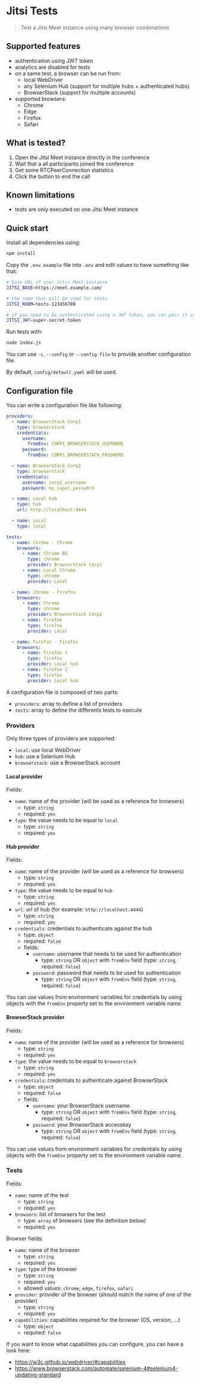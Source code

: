 # Jitsi Tests

> Test a Jitsi Meet instance using many browser combinations

## Supported features

- authentication using JWT token
- analytics are disabled for tests
- on a same test, a browser can be run from:
  - local WebDriver
  - any Selenium Hub (support for multiple hubs + authenticated hubs)
  - BrowserStack (support for multiple accounts)
- supported browsers:
  - Chrome
  - Edge
  - Firefox
  - Safari

## What is tested?

1. Open the Jitsi Meet instance directly in the conference
2. Wait that a all participants joined the conference
3. Get some RTCPeerConnection statistics
4. Click the button to end the call

## Known limitations

- tests are only executed on one Jitsi Meet instance

## Quick start

Install all dependencies using:

```sh
npm install
```

Copy the `.env.example` file into `.env` and edit values to have something like that:

```sh
# base URL of your Jitsi Meet instance
JITSI_BASE=https://meet.example.com/

# the room that will be used for tests
JITSI_ROOM=tests-123456789

# if you need to be authenticated using a JWT token, you can pass it using the following key
JITSI_JWT=super-secret-token
```

Run tests with:

```sh
node index.js
```

You can use `-c`, `--config` or `--config-file` to provide another configuration file.

By default, `config/default.yaml` will be used.

## Configuration file

You can write a configuration file like following:

```yaml
providers:
  - name: BrowserStack Corp1
    type: browserstack
    credentials:
      username:
        fromEnv: CORP1_BROWSERSTACK_USERNAME
      password:
        fromEnv: CORP1_BROWSERSTACK_PASSWORD

  - name: BrowserStack Corp2
    type: browserstack
    credentials:
      username: corp2_username
      password: my_super_passw0rd

  - name: Local hub
    type: hub
    url: http://localhost:4444

  - name: Local
    type: local

tests:
  - name: Chrome - Chrome
    browsers:
      - name: Chrome BS
        type: chrome
        provider: BrowserStack Corp1
      - name: Local Chrome
        type: chrome
        provider: Local

  - name: Chrome - Firefox
    browsers:
      - name: Chrome
        type: chrome
        provider: BrowserStack Corp2
      - name: Firefox
        type: firefox
        provider: Local

  - name: Firefox - Firefox
    browsers:
      - name: Firefox 1
        type: firefox
        provider: Local hub
      - name: Firefox 2
        type: firefox
        provider: Local hub
```

A configuration file is composed of two parts:

- `providers`: array to define a list of providers
- `tests`: array to define the differents tests to execute

### Providers

Only three types of providers are supported:

- `local`: use local WebDriver
- `hub`: use a Selenium Hub
- `browserstack`: use a BrowserStack account

#### Local provider

Fields:

- `name`: name of the provider (will be used as a reference for browsers)
  - type: `string`
  - required: `yes`
- `type`: the value needs to be equal to `local`
  - type: `string`
  - required: `yes`

#### Hub provider

Fields:

- `name`: name of the provider (will be used as a reference for browsers)
  - type: `string`
  - required: `yes`
- `type`: the value needs to be equal to `hub`
  - type: `string`
  - required: `yes`
- `url`: url of hub (for example: `http://localhost:4444`)
  - type: `string`
  - required: `yes`
- `credentials`: credentials to authenticate against the hub
  - type: `object`
  - required: `false`
  - fields:
    - `username`: username that needs to be used for authentication
      - type: `string` OR `object` with `fromEnv` field (type: `string`, required: `false`)
    - `password`: password that needs to be used for authentication
      - type: `string` OR `object` with `fromEnv` field (type: `string`, required: `false`)

You can use values from environment variables for credentials by using objects with the `fromEnv` property set to the environment variable name.

#### BrowserStack provider

Fields:

- `name`: name of the provider (will be used as a reference for browsers)
  - type: `string`
  - required: `yes`
- `type`: the value needs to be equal to `browserstack`
  - type: `string`
  - required: `yes`
- `credentials`: credentials to authenticate against BrowserStack
  - type: `object`
  - required: `false`
  - fields:
    - `username`: your BrowserStack username
      - type: `string` OR `object` with `fromEnv` field (type: `string`, required: `false`)
    - `password`: your BrowserStack accesskey
      - type: `string` OR `object` with `fromEnv` field (type: `string`, required: `false`)

You can use values from environment variables for credentials by using objects with the `fromEnv` property set to the environment variable name.

### Tests

Fields:

- `name`: name of the test
  - type: `string`
  - required: `yes`
- `browsers`: list of browsers for the test
  - type: `array` of browsers (see the definition below)
  - required: `yes`

Browser fields:

- `name`: name of the browser
  - type: `string`
  - required: `yes`
- `type`: type of the browser
  - type: `string`
  - required: `yes`
  - allowed values: `chrome`, `edge`, `firefox`, `safari`
- `provider`: provider of the browser (should match the name of one of the provider)
  - type: `string`
  - required: `yes`
- `capabilities`: capabilities required for the browser (OS, version, …)
  - type: `object`
  - required: `false`

If you want to know what capabilities you can configure, you can have a look here:

- https://w3c.github.io/webdriver/#capabilities
- https://www.browserstack.com/automate/selenium-4#selenium4-updating-standard
